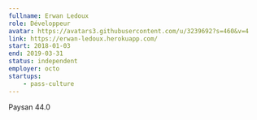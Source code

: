 ```yaml
---
fullname: Erwan Ledoux
role: Développeur
avatar: https://avatars3.githubusercontent.com/u/3239692?s=460&v=4
link: https://erwan-ledoux.herokuapp.com/
start: 2018-01-03
end: 2019-03-31
status: independent
employer: octo
startups:
    - pass-culture
---
```


Paysan 44.0
